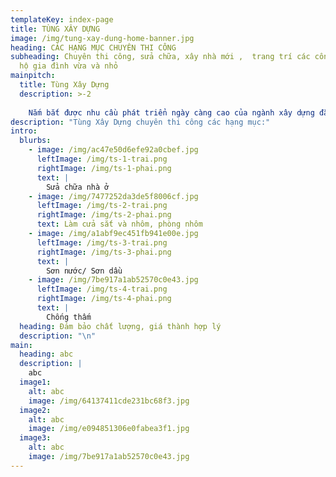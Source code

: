 ```yaml
---
templateKey: index-page
title: TÙNG XÂY DỰNG
image: /img/tung-xay-dung-home-banner.jpg
heading: CÁC HẠNG MỤC CHUYÊN THI CÔNG
subheading: Chuyên thi công, sửa chữa, xây nhà mới ,  trang trí các công trình,
  hộ gia đình vừa và nhỏ
mainpitch:
  title: Tùng Xây Dựng
  description: >-2
     
    Nắm bắt được nhu cầu phát triển ngày càng cao của ngành xây dựng đặc biệt là yêu cầu về chất lượng và tiến độ của các công trình xây dựng. Tùng Xây Dựng chính thức đi vào hoạt động với đội ngũ nhân viên ,thợ và công nhân có trình độ tay nghề cao và giàu kinh nghiệm trong lĩnh vực thiết kế ,quản lý và thi công nhà xưởng , nhà thép, các công trình xây dựng kinh doanh , cải tạo nâng cấp công trình , tư vấn thiết kế , giám sát ,...  - Các công trình xây dựng của Tùng Xây Dựng được khách hàng đánh giá cao cả về chất lượng cũng như tiến độ thực hiện . Với quyết tâm nâng cao năng suất lao động , không ngừng đổi mới để tồn tại và phát triển bền vững.Hiện nay Tùng Xây Dựng đang áp dụng quy mô hình cơ cấu gọn nhẹ nhưng hoạt động linh hoạt và hiệu quả , nhằm đáp ứng được tất cả các yêu cầu về chất lượng khắt khe nhất của khách hàng. Không ngừng cải tiến máy móc  thiết bị , các phần mềm hỗ trợ thiết kế ,thi công để đưa ra những sản phẩm tư vấn thiết kế ,xây dựng và trang trí nội thất đạt chất lượng cao nhất , chúng tôi luôn nỗ lực hoàn thiện chất lượng sản phẩm thông qua việc nâng cao năng suất lao động và cải tiến công nghệ , tiết kiệm nhân công và phát huy tối đa nguồn nhân lực .  Lấy khách hàng làm trọng tâm : Tùng Xây Dựng cam kết phấn đấu làm thỏa mãn tối đa yêu cầu của khách hàng. Tùng Xây Dựng lấy tín nhiệm của khách hàng làm mục đích để hoạt động. Chúng tôi cam kết giao sản phẩm đúng tiến độ , đạt chất lượng và thẩm mỹ cao nhất với chi phí hợp lý nhất .  
description: "Tùng Xây Dựng chuyên thi công các hạng mục:"
intro:
  blurbs:
    - image: /img/ac47e50d6efe92a0cbef.jpg
      leftImage: /img/ts-1-trai.png
      rightImage: /img/ts-1-phai.png
      text: |
        Sửa chữa nhà ở
    - image: /img/7477252da3de5f8006cf.jpg
      leftImage: /img/ts-2-trai.png
      rightImage: /img/ts-2-phai.png
      text: Làm cửa sắt và nhôm, phòng nhôm
    - image: /img/a1abf9ec451fb941e00e.jpg
      leftImage: /img/ts-3-trai.png
      rightImage: /img/ts-3-phai.png
      text: |
        Sơn nước/ Sơn dầu
    - image: /img/7be917a1ab52570c0e43.jpg
      leftImage: /img/ts-4-trai.png
      rightImage: /img/ts-4-phai.png
      text: |
        Chống thấm
  heading: Đảm bảo chất lượng, giá thành hợp lý
  description: "\n"
main:
  heading: abc
  description: |
    abc
  image1:
    alt: abc
    image: /img/64137411cde231bc68f3.jpg
  image2:
    alt: abc
    image: /img/e094851306e0fabea3f1.jpg
  image3:
    alt: abc
    image: /img/7be917a1ab52570c0e43.jpg
---
```

